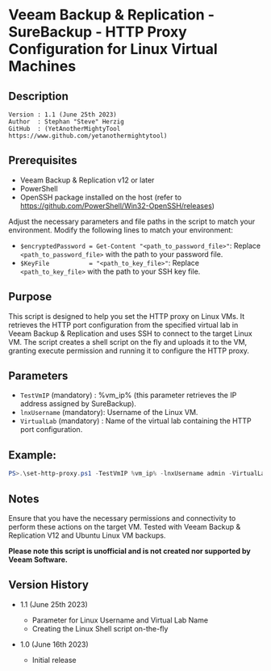# Veeam Backup & Replication - SureBackup - HTTP Proxy Configuration for Linux Virtual Machines 

## Description
~~~~
Version : 1.1 (June 25th 2023)
Author  : Stephan "Steve" Herzig
GitHub  : (YetAnotherMightyTool https://www.github.com/yetanothermightytool)
~~~~

## Prerequisites

- Veeam Backup & Replication v12 or later
- PowerShell
- OpenSSH package installed on the host (refer to https://github.com/PowerShell/Win32-OpenSSH/releases)

Adjust the necessary parameters and file paths in the script to match your environment. Modify the following lines to match your environment:

- `$encryptedPassword = Get-Content "<path_to_password_file>"`: Replace `<path_to_password_file>` with the path to your password file.
- `$KeyFile           = "<path_to_key_file>"`: Replace `<path_to_key_file>` with the path to your SSH key file.
	

## Purpose
This script is designed to help you set the HTTP proxy on Linux VMs. It retrieves the HTTP port configuration from the specified virtual lab in Veeam Backup & Replication and uses SSH to connect to the target Linux VM. The script creates a shell script on the fly and uploads it to the VM, granting execute permission and running it to configure the HTTP proxy.


## Parameters
 
- `TestVmIP` (mandatory)   : %vm_ip% (this parameter retrieves the IP address assigned by SureBackup).
- `lnxUsername` (mandatory): Username of the Linux VM.
- `VirtualLab` (mandatory) : Name of the virtual lab containing the HTTP port configuration.

## Example: 
```powershell
PS>.\set-http-proxy.ps1 -TestVmIP %vm_ip% -lnxUsername admin -VirtualLab MyVirtualLab
```

## Notes
Ensure that you have the necessary permissions and connectivity to perform these actions on the target VM.
Tested with Veeam Backup & Replication V12 and Ubuntu Linux VM backups.

**Please note this script is unofficial and is not created nor supported by Veeam Software.**

## Version History
- 1.1 (June 25th 2023)
   - Parameter for Linux Username and Virtual Lab Name
   - Creating the Linux Shell script on-the-fly
   
- 1.0 (June 16th 2023)
   - Initial release  
